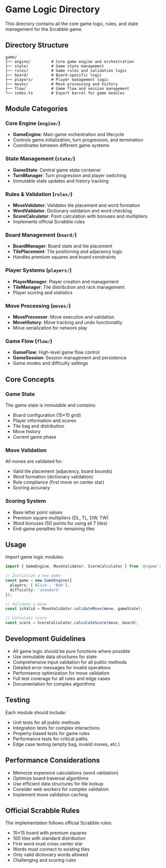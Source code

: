 # Game Logic Directory

This directory contains all the core game logic, rules, and state management for the Scrabble game.

## Directory Structure

```
game/
├── engine/         # Core game engine and orchestration
├── state/          # Game state management
├── rules/          # Game rules and validation logic
├── board/          # Board-specific logic
├── players/        # Player management logic
├── moves/          # Move processing and history
├── flow/           # Game flow and session management
└── index.ts        # Export barrel for game modules
```

## Module Categories

### Core Engine (`engine/`)
- **GameEngine**: Main game orchestration and lifecycle
- Controls game initialization, turn progression, and termination
- Coordinates between different game systems

### State Management (`state/`)
- **GameState**: Central game state container
- **TurnManager**: Turn progression and player switching
- Immutable state updates and history tracking

### Rules & Validation (`rules/`)
- **MoveValidator**: Validates tile placement and word formation
- **WordValidator**: Dictionary validation and word checking
- **ScoreCalculator**: Point calculation with bonuses and multipliers
- Implements official Scrabble rules

### Board Management (`board/`)
- **BoardManager**: Board state and tile placement
- **TilePlacement**: Tile positioning and adjacency logic
- Handles premium squares and board constraints

### Player Systems (`players/`)
- **PlayerManager**: Player creation and management
- **TileManager**: Tile distribution and rack management
- Player scoring and statistics

### Move Processing (`moves/`)
- **MoveProcessor**: Move execution and validation
- **MoveHistory**: Move tracking and undo functionality
- Move serialization for network play

### Game Flow (`flow/`)
- **GameFlow**: High-level game flow control
- **GameSession**: Session management and persistence
- Game modes and difficulty settings

## Core Concepts

### Game State
The game state is immutable and contains:
- Board configuration (15×15 grid)
- Player information and scores
- Tile bag and distribution
- Move history
- Current game phase

### Move Validation
All moves are validated for:
- Valid tile placement (adjacency, board bounds)
- Word formation (dictionary validation)
- Rule compliance (first move on center star)
- Scoring accuracy

### Scoring System
- Base letter point values
- Premium square multipliers (DL, TL, DW, TW)
- Word bonuses (50 points for using all 7 tiles)
- End-game penalties for remaining tiles

## Usage

Import game logic modules:

```typescript
import { GameEngine, MoveValidator, ScoreCalculator } from '@/game';

// Initialize a new game
const game = new GameEngine({
  players: ['Alice', 'Bob'],
  difficulty: 'standard'
});

// Validate a move
const isValid = MoveValidator.validateMove(move, gameState);

// Calculate score
const score = ScoreCalculator.calculateScore(move, board);
```

## Development Guidelines

- All game logic should be pure functions where possible
- Use immutable data structures for state
- Comprehensive input validation for all public methods
- Detailed error messages for invalid operations
- Performance optimization for move validation
- Full test coverage for all rules and edge cases
- Documentation for complex algorithms

## Testing

Each module should include:
- Unit tests for all public methods
- Integration tests for complex interactions
- Property-based tests for game rules
- Performance tests for critical paths
- Edge case testing (empty bag, invalid moves, etc.)

## Performance Considerations

- Memoize expensive calculations (word validation)
- Optimize board traversal algorithms
- Use efficient data structures for tile lookup
- Consider web workers for complex validation
- Implement move validation caching

## Official Scrabble Rules

The implementation follows official Scrabble rules:
- 15×15 board with premium squares
- 100 tiles with standard distribution
- First word must cross center star
- Words must connect to existing tiles
- Only valid dictionary words allowed
- Challenging and scoring rules 